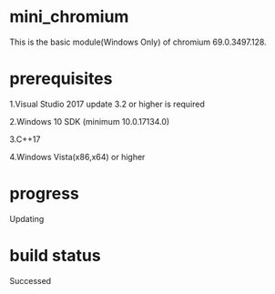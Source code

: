 # mini_chromium
This is the basic module(Windows Only) of chromium 69.0.3497.128. 

# prerequisites
1.Visual Studio 2017 update 3.2 or higher is required

2.Windows 10 SDK (minimum 10.0.17134.0)

3.C++17

4.Windows Vista(x86,x64) or higher

# progress
Updating

# build status
Successed
